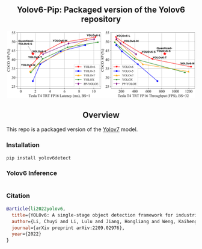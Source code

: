 <div align="center">
<h2>
  Yolov6-Pip: Packaged version of the Yolov6 repository  
</h2>
<h4>
    <img width="500" alt="teaser" src="assets/speed_comparision_v2.png">
</h4>
</div>

## <div align="center">Overview</div>

This repo is a packaged version of the [Yolov7](https://github.com/meituan/YOLOv6/) model.
### Installation
```
pip install yolov6detect
```

### Yolov6 Inference
```python

```
### Citation
```bibtex
@article{li2022yolov6,
  title={YOLOv6: A single-stage object detection framework for industrial applications},
  author={Li, Chuyi and Li, Lulu and Jiang, Hongliang and Weng, Kaiheng and Geng, Yifei and Li, Liang and Ke, Zaidan and Li, Qingyuan and Cheng, Meng and Nie, Weiqiang and others},
  journal={arXiv preprint arXiv:2209.02976},
  year={2022}
}
```